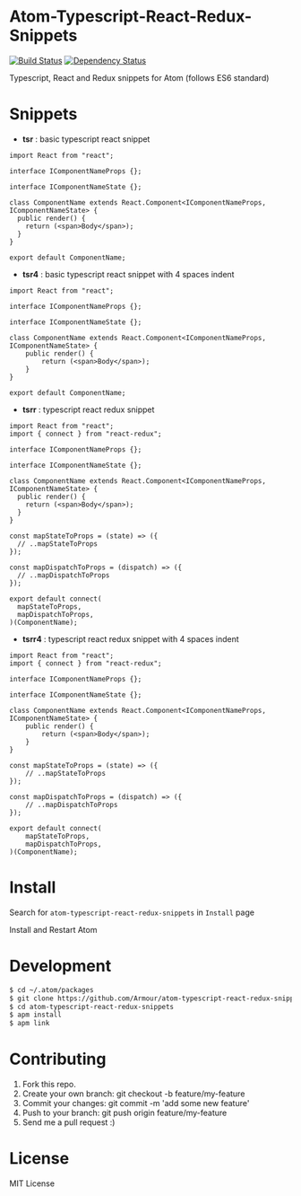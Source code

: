 # Atom-Typescript-React-Redux-Snippets

[![Build Status](https://travis-ci.org/Armour/atom-typescript-react-redux-snippets.svg?branch=master)](https://travis-ci.org/Armour/atom-typescript-react-redux-snippets)
[![Dependency Status](https://gemnasium.com/badges/github.com/Armour/atom-typescript-react-redux-snippets.svg)](https://gemnasium.com/github.com/Armour/atom-typescript-react-redux-snippets)

Typescript, React and Redux snippets for Atom (follows ES6 standard)


# Snippets

* **tsr** : basic typescript react snippet

```tsx
import React from "react";

interface IComponentNameProps {};

interface IComponentNameState {};

class ComponentName extends React.Component<IComponentNameProps, IComponentNameState> {
  public render() {
    return (<span>Body</span>);
  }
}

export default ComponentName;
```

* **tsr4** : basic typescript react snippet with 4 spaces indent

```tsx
import React from "react";

interface IComponentNameProps {};

interface IComponentNameState {};

class ComponentName extends React.Component<IComponentNameProps, IComponentNameState> {
    public render() {
        return (<span>Body</span>);
    }
}

export default ComponentName;
```

* **tsrr** : typescript react redux snippet

```tsx
import React from "react";
import { connect } from "react-redux";

interface IComponentNameProps {};

interface IComponentNameState {};

class ComponentName extends React.Component<IComponentNameProps, IComponentNameState> {
  public render() {
    return (<span>Body</span>);
  }
}

const mapStateToProps = (state) => ({
  // ..mapStateToProps
});

const mapDispatchToProps = (dispatch) => ({
  // ..mapDispatchToProps
});

export default connect(
  mapStateToProps,
  mapDispatchToProps,
)(ComponentName);
```

* **tsrr4** : typescript react redux snippet with 4 spaces indent

```tsx
import React from "react";
import { connect } from "react-redux";

interface IComponentNameProps {};

interface IComponentNameState {};

class ComponentName extends React.Component<IComponentNameProps, IComponentNameState> {
    public render() {
        return (<span>Body</span>);
    }
}

const mapStateToProps = (state) => ({
    // ..mapStateToProps
});

const mapDispatchToProps = (dispatch) => ({
    // ..mapDispatchToProps
});

export default connect(
    mapStateToProps,
    mapDispatchToProps,
)(ComponentName);
```


# Install

Search for `atom-typescript-react-redux-snippets` in `Install` page

Install and Restart Atom


# Development

```bash
$ cd ~/.atom/packages
$ git clone https://github.com/Armour/atom-typescript-react-redux-snippets
$ cd atom-typescript-react-redux-snippets
$ apm install
$ apm link
```


# Contributing

1. Fork this repo.
2. Create your own branch: git checkout -b feature/my-feature
3. Commit your changes: git commit -m 'add some new feature'
4. Push to your branch: git push origin feature/my-feature
5. Send me a pull request :)


# License 

MIT License
